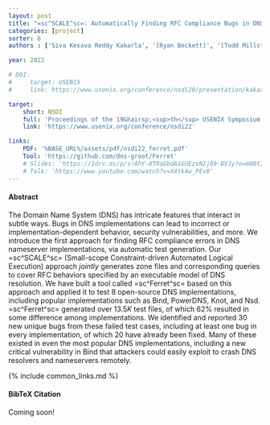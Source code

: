 ```yaml
---
layout: post
title: "=sc^SCALE^sc=: Automatically Finding RFC Compliance Bugs in DNS Nameservers"
categories: [project]
sorter: 8
authors : ['Siva Kesava Reddy Kakarla', '[Ryan Beckett]', '[Todd Millstein]', '[George Varghese]']

year: 2022

# DOI:
#     target: USENIX
#     link: https://www.usenix.org/conference/nsdi20/presentation/kakarla

target:
    short: NSDI
    full: 'Proceedings of the 19&hairsp;<sup>th</sup> USENIX Symposium on Networked Systems Design and Implementation, 2022'
    link: 'https://www.usenix.org/conference/nsdi22'

links:
    PDF: '%BASE_URL%/assets/pdf/nsdi22_ferret.pdf'
    Tool: 'https://github.com/dns-groot/Ferret'
    # Slides: 'https://1drv.ms/p/s!AhY-8TRoGbdAiGUEzxNIj69-BVJy?e=m00tIw'
    # Talk: 'https://www.youtube.com/watch?v=X4tk4w_PEv0'
---
```



#### Abstract

The Domain Name System (DNS) has intricate features that interact in subtle ways. Bugs in DNS implementations can lead to incorrect or implementation-dependent behavior, security vulnerabilities, and more. We introduce the first approach for finding RFC compliance errors in DNS nameserver implementations, via automatic test generation. Our =sc^SCALE^sc= (Small-scope Constraint-driven Automated Logical Execution) approach _jointly_ generates zone files and corresponding queries to cover RFC behaviors specified by an executable model of DNS resolution. We have built a tool called =sc^Ferret^sc= based on this approach and applied it to test $8$ open-source DNS implementations, including popular implementations such as Bind, PowerDNS, Knot, and Nsd. =sc^Ferret^sc= generated over $13.5K$ test files, of which $62\%$ resulted in some difference among implementations. We identified and reported $30$ new unique bugs from these failed test cases, including at least one bug in every implementation, of which $20$ have already been fixed. Many of these existed in even the most popular DNS implementations, including a new critical vulnerability in Bind that attackers could easily exploit to crash DNS resolvers and nameservers remotely.

{% include common_links.md %}


#### BibTeX Citation

Coming soon!

